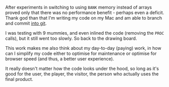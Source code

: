 After experiments in switching to using `BANK` memory instead of arrays proved only that there was no performance benefit - perhaps even a deficit. Thank god than that I'm writing my code on my Mac and am able to branch and commit [into git](https://github.com/remy/next-oh-mummy/blob/bank-array-refactor/src/mummy.bas.txt#L63-L90).

I was testing with 9 mummies, and even inlined the code (removing the `PROC` calls), but it still went too slowly. So back to the drawing board.

This work makes me also think about my day-to-day (paying) work, in how can I simplify my code either to optimise for maintenance or optimise for browser speed (and thus, a better user experience).

It really doesn't matter how the code looks under the hood, so long as it's good for the user, the player, the visitor, the person who actually uses the final product.
